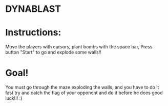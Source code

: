 # DYNABLAST

# Instructions:

Move the players with cursors,
plant bombs with the space bar,
Press button "Start" to go and explode some walls!!

# Goal!
You must go through the maze exploding the walls,
and you have to do it fast
try and catch the flag of your opponent and do it before he does
good luck!!! :)
